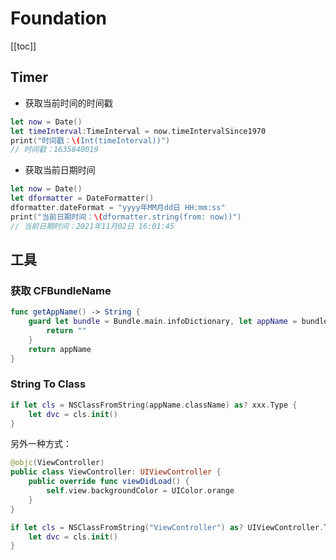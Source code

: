 # Foundation

[[toc]]

## Timer

* 获取当前时间的时间戳

```swift
let now = Date()
let timeInterval:TimeInterval = now.timeIntervalSince1970
print("时间戳：\(Int(timeInterval))")
// 时间戳：1635840019
```

* 获取当前日期时间

```swift
let now = Date()
let dformatter = DateFormatter()
dformatter.dateFormat = "yyyy年MM月dd日 HH:mm:ss"
print("当前日期时间：\(dformatter.string(from: now))")
// 当前日期时间：2021年11月02日 16:01:45
```

## 工具

### 获取 CFBundleName

```swift
func getAppName() -> String {
    guard let bundle = Bundle.main.infoDictionary, let appName = bundle["CFBundleName"] as? String else {
        return ""
    }
    return appName
}
```

### String To Class

```swift
if let cls = NSClassFromString(appName.className) as? xxx.Type {
    let dvc = cls.init()
}
```

另外一种方式：

```swift
@objc(ViewController)
public class ViewController: UIViewController {
    public override func viewDidLoad() {
        self.view.backgroundColor = UIColor.orange
    }
}

if let cls = NSClassFromString("ViewController") as? UIViewController.Type {
    let dvc = cls.init()
}
```